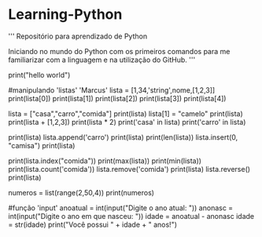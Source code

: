 # Learning-Python
'''
Repositório para aprendizado de Python

Iniciando no mundo do Python com os primeiros comandos
para me familiarizar com a linguagem e na utilização do
GitHub.
'''

print("hello world")


#manipulando 'listas'
 'Marcus'
lista = [1,34,'string',nome,[1,2,3]]
print(lista[0])
print(lista[1])
print(lista[2])
print(lista[3])
print(lista[4])

lista = ["casa","carro","comida"]
print(lista)
lista[1] = "camelo"
print(lista)
print(lista + [1,2,3])
print(lista * 2)
print('casa' in lista)
print('carro' in lista)

print(lista)
lista.append('carro')
print(lista)
print(len(lista))
lista.insert(0, "camisa")
print(lista)

print(lista.index("comida"))
print(max(lista))
print(min(lista))
print(lista.count('comida'))
lista.remove('comida')
print(lista)
lista.reverse()
print(lista)

numeros = list(range(2,50,4))
print(numeros)


#função 'input'
anoatual = int(input("Digite o ano atual: "))
anonasc = int(input("Digite o ano em que nasceu: "))
idade = anoatual - anonasc
idade = str(idade)
print("Você possui " + idade + " anos!")



